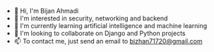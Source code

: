 - 👋 Hi, I'm Bijan Ahmadi 
- 👀 I'm interested in security, networking and backend 
- 🌱 I'm currently learning artificial intelligence and machine learning 
- 💞️ I'm looking to collaborate on Django and Python projects 
- 📫 To contact me, just send an email to bizhan71720@gmail.com

<!---
bijan-181/bijan-181 is a ✨ special ✨ repository because its `README.md` (this file) appears on your GitHub profile.
You can click the Preview link to take a look at your changes.
--->
